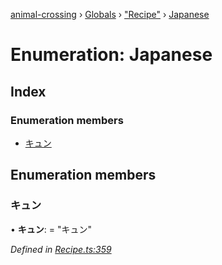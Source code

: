 [animal-crossing](../README.md) › [Globals](../globals.md) › ["Recipe"](../modules/_recipe_.md) › [Japanese](_recipe_.japanese.md)

# Enumeration: Japanese

## Index

### Enumeration members

* [キュン](_recipe_.japanese.md#キュン)

## Enumeration members

###  キュン

• **キュン**: = "キュン"

*Defined in [Recipe.ts:359](https://github.com/Norviah/animal-crossing/blob/e9cea70/module/types/Recipe.ts#L359)*
